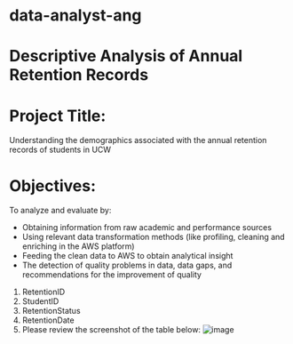 # data-analyst-ang
# Descriptive Analysis of Annual Retention Records
# Project Title:
Understanding the demographics associated with the annual retention records of students in UCW
# Objectives:
To analyze and evaluate by:
- Obtaining information from raw academic and performance sources
- Using relevant data transformation methods (like profiling, cleaning and enriching in the AWS platform)
- Feeding the clean data to AWS to obtain analytical insight
- The detection of quality problems in data, data gaps, and recommendations for the improvement of quality
1. RetentionID
2. StudentID
3. RetentionStatus
4. RetentionDate
5. Please review the screenshot of the table below:
![image](https://github.com/user-attachments/assets/6d5f9ae6-385d-4ebf-96da-4a31dfe823f7)

